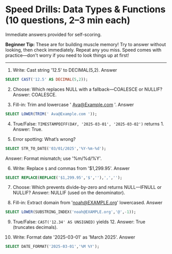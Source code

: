 # Speed Drills: Data Types & Functions (10 questions, 2–3 min each)

Immediate answers provided for self-scoring.

**Beginner Tip:** These are for building muscle memory! Try to answer without looking, then check immediately. Repeat any you miss. Speed comes with practice—don't worry if you need to look things up at first!

---

1) Write: Cast string '12.5' to DECIMAL(5,2).
Answer
```sql
SELECT CAST('12.5' AS DECIMAL(5,2));
```

2) Choose: Which replaces NULL with a fallback—COALESCE or NULLIF?
Answer: COALESCE.

3) Fill-in: Trim and lowercase ' Ava@Example.com '.
Answer
```sql
SELECT LOWER(TRIM(' Ava@Example.com '));
```

4) True/False: `TIMESTAMPDIFF(DAY, '2025-03-01', '2025-03-02')` returns 1.
Answer: True.

5) Error spotting: What’s wrong?
```sql
SELECT STR_TO_DATE('03/01/2025','%Y-%m-%d');
```
Answer: Format mismatch; use '%m/%d/%Y'.

6) Write: Replace `$` and commas from '$1,299.95'.
Answer
```sql
SELECT REPLACE(REPLACE('$1,299.95','$',''),',','');
```

7) Choose: Which prevents divide-by-zero and returns NULL—IFNULL or NULLIF?
Answer: NULLIF (used on the denominator).

8) Fill-in: Extract domain from 'noah@EXAMPLE.org' lowercased.
Answer
```sql
SELECT LOWER(SUBSTRING_INDEX('noah@EXAMPLE.org','@',-1));
```

9) True/False: `CAST('12.34' AS UNSIGNED)` yields 12.
Answer: True (truncates decimals).

10) Write: Format date '2025-03-01' as 'March 2025'.
Answer
```sql
SELECT DATE_FORMAT('2025-03-01','%M %Y');
```
